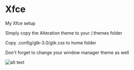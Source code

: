 # Xfce
My Xfce setup

Simply copy the Alteration theme to your /.themes folder

Copy .config/gtk-3.0/gtk.css to home folder

Don't forget to change your window manager theme as well


![alt text](https://github.com/[timault]/[Xfce]/blob/[branch]/image.jpg?raw=true)
